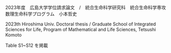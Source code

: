 2023年度　広島大学学位請求論文　/　統合生命科学研究科　統合生命科学専攻　数理生命科学プログラム　小本哲史

2023th Hiroshima Univ. Doctoral thesis / Graduate School of Integrated Sciences for Life, Program of Mathematical and Life Sciences, Tetsushi Komoto

Table S1~S12 を掲載
